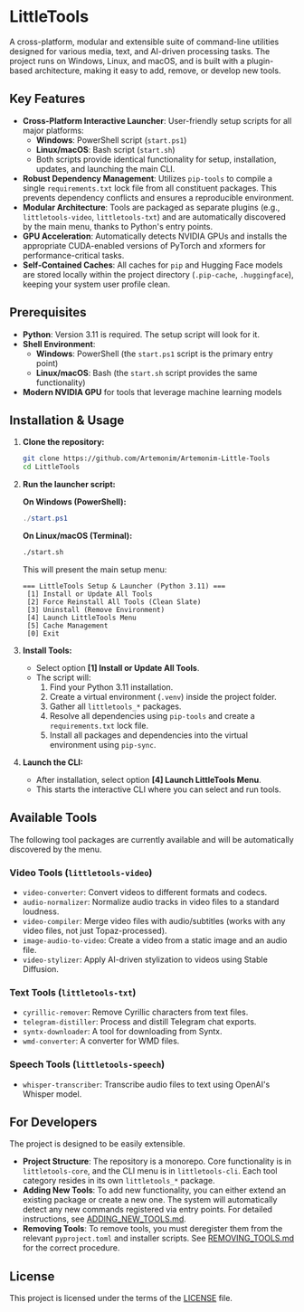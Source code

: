 # LittleTools

A cross-platform, modular and extensible suite of command-line utilities designed for various media, text, and AI-driven processing tasks. The project runs on Windows, Linux, and macOS, and is built with a plugin-based architecture, making it easy to add, remove, or develop new tools.

## Key Features

-   **Cross-Platform Interactive Launcher**: User-friendly setup scripts for all major platforms:
    -   **Windows**: PowerShell script (`start.ps1`)
    -   **Linux/macOS**: Bash script (`start.sh`)
    -   Both scripts provide identical functionality for setup, installation, updates, and launching the main CLI.
-   **Robust Dependency Management**: Utilizes `pip-tools` to compile a single `requirements.txt` lock file from all constituent packages. This prevents dependency conflicts and ensures a reproducible environment.
-   **Modular Architecture**: Tools are packaged as separate plugins (e.g., `littletools-video`, `littletools-txt`) and are automatically discovered by the main menu, thanks to Python's entry points.
-   **GPU Acceleration**: Automatically detects NVIDIA GPUs and installs the appropriate CUDA-enabled versions of PyTorch and xformers for performance-critical tasks.
-   **Self-Contained Caches**: All caches for `pip` and Hugging Face models are stored locally within the project directory (`.pip-cache`, `.huggingface`), keeping your system user profile clean.

## Prerequisites

-   **Python**: Version 3.11 is required. The setup script will look for it.
-   **Shell Environment**:
    -   **Windows**: PowerShell (the `start.ps1` script is the primary entry point)
    -   **Linux/macOS**: Bash (the `start.sh` script provides the same functionality)
-   **Modern NVIDIA GPU** for tools that leverage machine learning models

## Installation & Usage

1. **Clone the repository:**

    ```sh
    git clone https://github.com/Artemonim/Artemonim-Little-Tools
    cd LittleTools
    ```

2. **Run the launcher script:**

    **On Windows (PowerShell):**

    ```powershell
    ./start.ps1
    ```

    **On Linux/macOS (Terminal):**

    ```bash
    ./start.sh
    ```

    This will present the main setup menu:

    ```
    === LittleTools Setup & Launcher (Python 3.11) ===
     [1] Install or Update All Tools
     [2] Force Reinstall All Tools (Clean Slate)
     [3] Uninstall (Remove Environment)
     [4] Launch LittleTools Menu
     [5] Cache Management
     [0] Exit
    ```

3. **Install Tools:**

    - Select option **[1] Install or Update All Tools**.
    - The script will:
        1. Find your Python 3.11 installation.
        2. Create a virtual environment (`.venv`) inside the project folder.
        3. Gather all `littletools_*` packages.
        4. Resolve all dependencies using `pip-tools` and create a `requirements.txt` lock file.
        5. Install all packages and dependencies into the virtual environment using `pip-sync`.

4. **Launch the CLI:**
    - After installation, select option **[4] Launch LittleTools Menu**.
    - This starts the interactive CLI where you can select and run tools.

## Available Tools

The following tool packages are currently available and will be automatically discovered by the menu.

### Video Tools (`littletools-video`)

-   `video-converter`: Convert videos to different formats and codecs.
-   `audio-normalizer`: Normalize audio tracks in video files to a standard loudness.
-   `video-compiler`: Merge video files with audio/subtitles (works with any video files, not just Topaz-processed).
-   `image-audio-to-video`: Create a video from a static image and an audio file.
-   `video-stylizer`: Apply AI-driven stylization to videos using Stable Diffusion.

### Text Tools (`littletools-txt`)

-   `cyrillic-remover`: Remove Cyrillic characters from text files.
-   `telegram-distiller`: Process and distill Telegram chat exports.
-   `syntx-downloader`: A tool for downloading from Syntx.
-   `wmd-converter`: A converter for WMD files.

### Speech Tools (`littletools-speech`)

-   `whisper-transcriber`: Transcribe audio files to text using OpenAI's Whisper model.

## For Developers

The project is designed to be easily extensible.

-   **Project Structure**: The repository is a monorepo. Core functionality is in `littletools-core`, and the CLI menu is in `littletools-cli`. Each tool category resides in its own `littletools_*` package.
-   **Adding New Tools**: To add new functionality, you can either extend an existing package or create a new one. The system will automatically detect any new commands registered via entry points. For detailed instructions, see [ADDING_NEW_TOOLS.md](Docs/ADDING_NEW_TOOLS.md).
-   **Removing Tools**: To remove tools, you must deregister them from the relevant `pyproject.toml` and installer scripts. See [REMOVING_TOOLS.md](Docs/REMOVING_TOOLS.md) for the correct procedure.

## License

This project is licensed under the terms of the [LICENSE](LICENSE) file.
